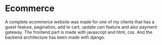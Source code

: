 # Ecommerce

A complete ecommerce website was made for one of my clients that has a guest feature, pagination, add to cart, update cart feature and also payment gateway. The frontend part is made with javascript and html, css. And the backend architecture has been made with django.
